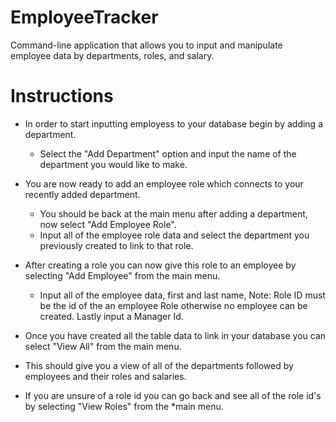# EmployeeTracker
Command-line application that allows you to input and manipulate employee data by departments, roles, and salary.

# Instructions

* In order to start inputting employess to your database begin by adding a department.
  
  * Select the "Add Department" option and input the name of the department you would like to make.

* You are now ready to add an employee role which connects to your recently added department.

  * You should be back at the main menu after adding a department, now select "Add Employee Role".
  * Input all of the employee role data and select the department you previously created to link to that role.
  
* After creating a role you can now give this role to an employee by selecting "Add Employee" from the main menu.

  * Input all of the employee data, first and last name, Note: Role ID must be the id of the an employee Role otherwise no employee can be created. Lastly input a Manager Id.
  
* Once you have created all the table data to link in your database you can select "View All" from the main menu.
* This should give you a view of all of the departments followed by employees and their roles and salaries.

* If you are unsure of a role id you can go back and see all of the role id's by selecting "View Roles" from the
*main menu.
